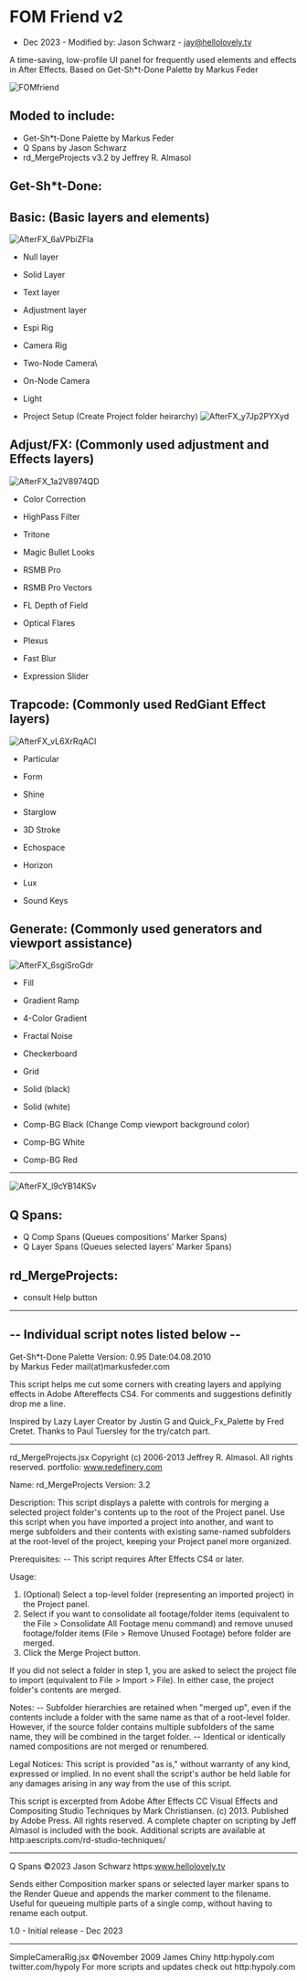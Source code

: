 # FOM Friend v2

- Dec 2023 - Modified by: Jason Schwarz - jay@hellolovely.tv

A time-saving, low-profile UI panel for frequently used elements and effects in After Effects.
Based on Get-Sh*t-Done Palette by Markus Feder

![FOMfriend](https://github.com/h3llolovely/FOM_Friend/assets/101287022/ce521e91-e403-4e5e-9cf7-955585fde95c)

Moded to include:
-----------------
- Get-Sh*t-Done Palette by Markus Feder
- Q Spans by Jason Schwarz
- rd_MergeProjects v3.2 by Jeffrey R. Almasol

Get-Sh*t-Done:
----------------------------

Basic: (Basic layers and elements)
----------------------------
![AfterFX_6aVPbiZFla](https://github.com/h3llolovely/FOM_Friend/assets/101287022/6f185788-6cda-4052-aabb-893a3590ad9f)
- Null layer
- Solid Layer
- Text layer
- Adjustment layer

- Espi Rig
- Camera Rig
- Two-Node Camera\
- On-Node Camera
- Light

- Project Setup (Create Project folder heirarchy)
![AfterFX_y7Jp2PYXyd](https://github.com/h3llolovely/FOM_Friend/assets/101287022/94145abf-0a2f-4c3f-b27d-e649e320c83f)

Adjust/FX: (Commonly used adjustment and Effects layers)
----------------------------
![AfterFX_1a2V8974QD](https://github.com/h3llolovely/FOM_Friend/assets/101287022/fcb61949-259f-4632-bf16-2a66ba15e1d8)
- Color Correction
- HighPass Filter
- Tritone
- Magic Bullet Looks

- RSMB Pro
- RSMB Pro Vectors
- FL Depth of Field

- Optical Flares
- Plexus
- Fast Blur
- Expression Slider

Trapcode: (Commonly used RedGiant Effect layers)
----------------------------
![AfterFX_vL6XrRqACI](https://github.com/h3llolovely/FOM_Friend/assets/101287022/e62719dd-a373-40d7-9729-244fd8ad8743)
- Particular
- Form
- Shine
- Starglow

- 3D Stroke
- Echospace
- Horizon
- Lux

- Sound Keys

Generate: (Commonly used generators and viewport assistance)
----------------------------
![AfterFX_6sgiSroGdr](https://github.com/h3llolovely/FOM_Friend/assets/101287022/bcc5d800-53da-4fde-b3dd-99b70fd1bd3c)
- Fill
- Gradient Ramp
- 4-Color Gradient
- Fractal Noise
- Checkerboard
- Grid

- Solid (black)
- Solid (white)

- Comp-BG Black (Change Comp viewport background color)
- Comp-BG White
- Comp-BG Red

----------------------------
![AfterFX_l9cYB14KSv](https://github.com/h3llolovely/FOM_Friend/assets/101287022/870d53c5-e135-4e32-9627-3856308315fe)

Q Spans:
----------------------------
- Q Comp Spans (Queues compositions' Marker Spans)
- Q Layer Spans (Queues selected layers' Marker Spans)

rd_MergeProjects:
----------------------------
- consult Help button


------------------------------------------
-- Individual script notes listed below --
------------------------------------------

Get-Sh*t-Done Palette
Version: 0.95
Date:04.08.2010		
by Markus Feder
mail(at)markusfeder.com

This script helps me cut some corners with creating layers and 
applying effects in Adobe Aftereffects CS4.
For comments and suggestions definitly drop me a line.
	
Inspired by Lazy Layer Creator by Justin G and Quick_Fx_Palette 
by Fred Cretet. Thanks to Paul Tuersley for the try/catch part.

----------

 rd_MergeProjects.jsx
 Copyright (c) 2006-2013 Jeffrey R. Almasol. All rights reserved.
 portfolio: www.redefinery.com
 
 Name: rd_MergeProjects
 Version: 3.2
 
 Description:
 This script displays a palette with controls for merging a selected project folder's
 contents up to the root of the Project panel. Use this script when you have imported
 a project into another, and want to merge subfolders and their contents with existing
 same-named subfolders at the root-level of the project, keeping your Project panel 
 more organized.
 
 Prerequisites:
  -- This script requires After Effects CS4 or later.
 
 Usage:
  1. (Optional) Select a top-level folder (representing an imported project) in the 
     Project panel.
  2. Select if you want to consolidate all footage/folder items (equivalent to the
     File > Consolidate All Footage menu command) and remove unused footage/folder
     items (File > Remove Unused Footage) before folder are merged.
  3. Click the Merge Project button.
 
 If you did not select a folder in step 1, you are asked to select the project file to
 import (equivalent to File > Import > File). In either case, the project folder's
 contents are merged.
 
 Notes:
  -- Subfolder hierarchies are retained when "merged up", even if the contents include
     a folder with the same name as that of a root-level folder. However, if the
     source folder contains multiple subfolders of the same name, they will be
     combined in the target folder.
  -- Identical or identically named compositions are not merged or renumbered.
 
 Legal Notices:
 This script is provided "as is," without warranty of any kind, expressed or implied.
 In no event shall the script's author be held liable for any damages arising in any
 way from the use of this script.
 
 This script is excerpted from Adobe After Effects CC Visual Effects and Compositing Studio Techniques by Mark Christiansen.
 (c) 2013. Published by Adobe Press. All rights reserved. A complete chapter on scripting
 by Jeff Almasol is included with the book. Additional scripts are available at
 http:aescripts.com/rd-studio-techniques/

----------

 Q Spans
 ©2023 Jason Schwarz https:www.hellolovely.tv

  Sends either Composition marker spans or selected layer marker spans to the Render Queue and appends the marker comment to the filename.
  Useful for queueing multiple parts of a single comp, without having to rename each output.

 1.0 - Initial release - Dec 2023

----------

 SimpleCameraRig.jsx
 ©November 2009  James Chiny http:hypoly.com
 twitter.com/hypoly
 For more scripts and updates check out http:hypoly.com
